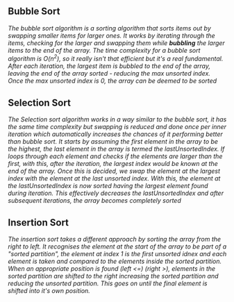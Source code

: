 ## Bubble Sort

_The bubble sort algorithm is a sorting algorithm that sorts items out by swapping smaller items for larger ones. It works by iterating through the items, checking for the larger and swapping them while **bubbling** the larger items to the end of the array. The time complexity for a bubble sort algorithm is O(n<sup>2</sup>), so it really isn't that efficient but it's a real fundamental. After each iteration, the largest item is bubbled to the end of the array, leaving the end of the array sorted - reducing the max unsorted index. Once the max unsorted index is 0, the array can be deemed to be sorted_

## Selection Sort

_The Selection sort algorithm works in a way similar to the bubble sort, it has the same time complexity but swapping is reduced and done once per inner iteration which automatically increases the chances of it performing better than bubble sort. It starts by assuming the first element in the array to be the highest, the last element in the array is termed the lastUnsortedIndex. If loops through each element and checks if the elements are larger than the first, with this, after the iteration, the largest index would be known at the end of the array. Once this is decided, we swap the element at the largest index with the element at the last unsorted index. With this, the element at the lastUnsortedIndex is now sorted having the largest element found during iteration. This effectively decreases the lastUnsortedIndex and after subsequent iterations, the array becomes completely sorted_

## Insertion Sort

_The insertion sort takes a different approach by sorting the array from the right to left. It recognises the element at the start of the array to be part of a "sorted partition", the element at index 1 is the first unsorted idnex and each element is taken and compared to the elements inside the sorted partition. When an appropriate position is found (left <=) (right >), elements in the sorted partition are shifted to the right increasing the sorted partition and reducing the unsorted partition. This goes on until the final element is shifted into it's own position._